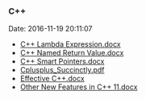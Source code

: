 <!--
title: C++
date: 2016-11-19 20:11:07
tags:
- C++
-->
### C++
Date: 2016-11-19 20:11:07

* [C++ Lambda Expression.docx](https://github.com/zhuzhigao/PersonalMaterials/raw/master/C++/C++%20Lambda%20Expression.docx)
* [C++ Named Return Value.docx](https://github.com/zhuzhigao/PersonalMaterials/raw/master/C++/C++%20Named%20Return%20Value.docx)
* [C++ Smart Pointers.docx](https://github.com/zhuzhigao/PersonalMaterials/raw/master/C++/C++%20Smart%20Pointers.docx)
* [Cplusplus_Succinctly.pdf](https://github.com/zhuzhigao/PersonalMaterials/raw/master/C++/Cplusplus_Succinctly.pdf)
* [Effective C++.docx](https://github.com/zhuzhigao/PersonalMaterials/raw/master/C++/Effective%20C++.docx)
* [Other New Features in C++ 11.docx](https://github.com/zhuzhigao/PersonalMaterials/raw/master/C++/Other%20New%20Features%20in%20C++%2011.docx)
<!-- more -->
